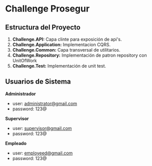 # Challenge Prosegur

## Estructura del Proyecto

1. **Challenge.API:** Capa clinte para exposición de api's.
2. **Challenge.Application:** Implementacion CQRS.
3. **Challenge.Common:** Capa transversal de utilitarios.
4. **Challenge.Repository:** Implementación de patron repository con UnitOfWork
4. **Challenge.Test:** Implementación de unit test.
   
## Usuarios de Sistema

**Administrador**
- user: administrator@gmail.com
- password: 123@

**Supervisor**
- user: supervisor@gmail.com
- password: 123@

**Empleado**
- user: employeed@gmail.com
- password: 123@
